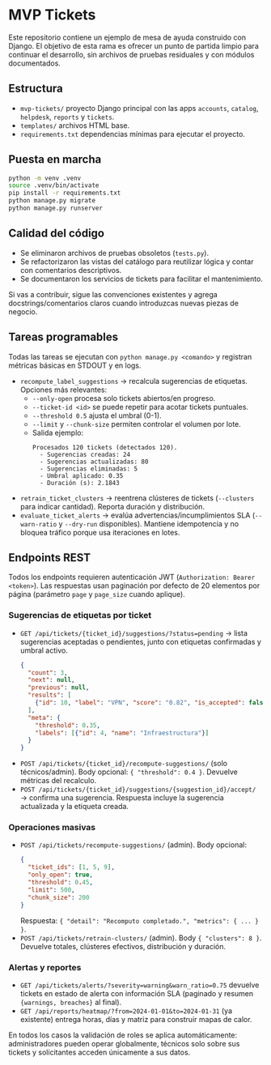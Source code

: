 # MVP Tickets

Este repositorio contiene un ejemplo de mesa de ayuda construido con Django. El objetivo de esta rama es ofrecer un punto de partida limpio para continuar el desarrollo, sin archivos de pruebas residuales y con módulos documentados.

## Estructura

- `mvp-tickets/` proyecto Django principal con las apps `accounts`, `catalog`, `helpdesk`, `reports` y `tickets`.
- `templates/` archivos HTML base.
- `requirements.txt` dependencias mínimas para ejecutar el proyecto.

## Puesta en marcha

```bash
python -m venv .venv
source .venv/bin/activate
pip install -r requirements.txt
python manage.py migrate
python manage.py runserver
```

## Calidad del código

- Se eliminaron archivos de pruebas obsoletos (`tests.py`).
- Se refactorizaron las vistas del catálogo para reutilizar lógica y contar con comentarios descriptivos.
- Se documentaron los servicios de tickets para facilitar el mantenimiento.

Si vas a contribuir, sigue las convenciones existentes y agrega docstrings/comentarios claros cuando introduzcas nuevas piezas de negocio.

## Tareas programables

Todas las tareas se ejecutan con `python manage.py <comando>` y registran métricas básicas en STDOUT y en logs.

- `recompute_label_suggestions` &rarr; recalcula sugerencias de etiquetas. Opciones más relevantes:
  - `--only-open` procesa solo tickets abiertos/en progreso.
  - `--ticket-id <id>` se puede repetir para acotar tickets puntuales.
  - `--threshold 0.5` ajusta el umbral (0-1).
  - `--limit` y `--chunk-size` permiten controlar el volumen por lote.
  - Salida ejemplo:
    ```text
    Procesados 120 tickets (detectados 120).
      - Sugerencias creadas: 24
      - Sugerencias actualizadas: 80
      - Sugerencias eliminadas: 5
      - Umbral aplicado: 0.35
      - Duración (s): 2.1843
    ```
- `retrain_ticket_clusters` &rarr; reentrena clústeres de tickets (`--clusters` para indicar cantidad). Reporta duración y distribución.
- `evaluate_ticket_alerts` &rarr; evalúa advertencias/incumplimientos SLA (`--warn-ratio` y `--dry-run` disponibles). Mantiene idempotencia y no bloquea tráfico porque usa iteraciones en lotes.

## Endpoints REST

Todos los endpoints requieren autenticación JWT (`Authorization: Bearer <token>`). Las respuestas usan paginación por defecto de 20 elementos por página (parámetro `page` y `page_size` cuando aplique).

### Sugerencias de etiquetas por ticket

- `GET /api/tickets/{ticket_id}/suggestions/?status=pending` &rarr; lista sugerencias aceptadas o pendientes, junto con etiquetas confirmadas y umbral activo.
  ```json
  {
    "count": 3,
    "next": null,
    "previous": null,
    "results": [
      {"id": 10, "label": "VPN", "score": "0.82", "is_accepted": false}
    ],
    "meta": {
      "threshold": 0.35,
      "labels": [{"id": 4, "name": "Infraestructura"}]
    }
  }
  ```
- `POST /api/tickets/{ticket_id}/recompute-suggestions/` (solo técnicos/admin). Body opcional: `{ "threshold": 0.4 }`. Devuelve métricas del recalculo.
- `POST /api/tickets/{ticket_id}/suggestions/{suggestion_id}/accept/` &rarr; confirma una sugerencia. Respuesta incluye la sugerencia actualizada y la etiqueta creada.

### Operaciones masivas

- `POST /api/tickets/recompute-suggestions/` (admin). Body opcional:
  ```json
  {
    "ticket_ids": [1, 5, 9],
    "only_open": true,
    "threshold": 0.45,
    "limit": 500,
    "chunk_size": 200
  }
  ```
  Respuesta: `{ "detail": "Recomputo completado.", "metrics": { ... } }`.
- `POST /api/tickets/retrain-clusters/` (admin). Body `{ "clusters": 8 }`. Devuelve totales, clústeres efectivos, distribución y duración.

### Alertas y reportes

- `GET /api/tickets/alerts/?severity=warning&warn_ratio=0.75` devuelve tickets en estado de alerta con información SLA (paginado y resumen `{warnings, breaches}` al final).
- `GET /api/reports/heatmap/?from=2024-01-01&to=2024-01-31` (ya existente) entrega horas, días y matriz para construir mapas de calor.

En todos los casos la validación de roles se aplica automáticamente: administradores pueden operar globalmente, técnicos solo sobre sus tickets y solicitantes acceden únicamente a sus datos.
